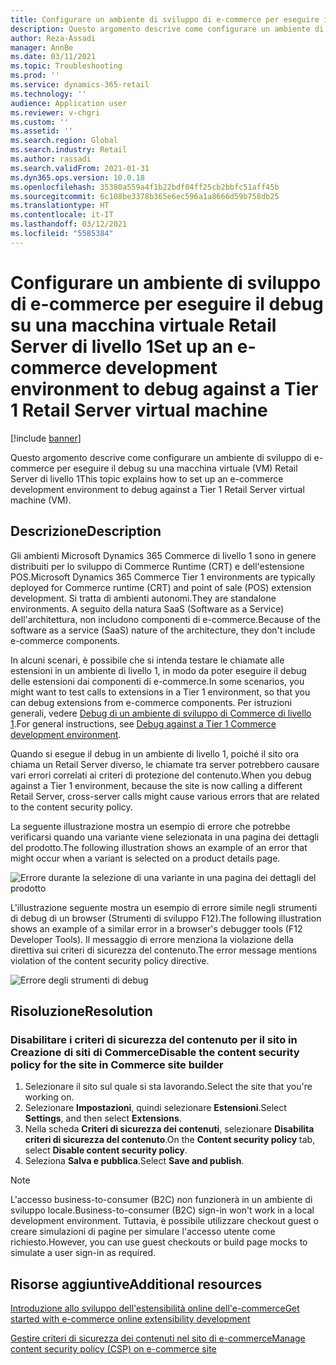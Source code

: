 ```yaml
---
title: Configurare un ambiente di sviluppo di e-commerce per eseguire il debug su una macchina virtuale Retail Server di livello 1
description: Questo argomento descrive come configurare un ambiente di sviluppo di e-commerce per eseguire il debug su una macchina virtuale (VM) Retail Server di livello 1
author: Reza-Assadi
manager: AnnBe
ms.date: 03/11/2021
ms.topic: Troubleshooting
ms.prod: ''
ms.service: dynamics-365-retail
ms.technology: ''
audience: Application user
ms.reviewer: v-chgri
ms.custom: ''
ms.assetid: ''
ms.search.region: Global
ms.search.industry: Retail
ms.author: rassadi
ms.search.validFrom: 2021-01-31
ms.dyn365.ops.version: 10.0.18
ms.openlocfilehash: 35380a559a4f1b22bdf04ff25cb2bbfc51aff45b
ms.sourcegitcommit: 6c108be3378b365e6ec596a1a8666d59b758db25
ms.translationtype: HT
ms.contentlocale: it-IT
ms.lasthandoff: 03/12/2021
ms.locfileid: "5585384"
---
```

# <a name="set-up-an-e-commerce-development-environment-to-debug-against-a-tier-1-retail-server-virtual-machine"></a><span data-ttu-id="ecc95-103">Configurare un ambiente di sviluppo di e-commerce per eseguire il debug su una macchina virtuale Retail Server di livello 1</span><span class="sxs-lookup"><span data-stu-id="ecc95-103">Set up an e-commerce development environment to debug against a Tier 1 Retail Server virtual machine</span></span>

[!include [banner](../../includes/banner.md)]

<span data-ttu-id="ecc95-104">Questo argomento descrive come configurare un ambiente di sviluppo di e-commerce per eseguire il debug su una macchina virtuale (VM) Retail Server di livello 1</span><span class="sxs-lookup"><span data-stu-id="ecc95-104">This topic explains how to set up an e-commerce development environment to debug against a Tier 1 Retail Server virtual machine (VM).</span></span>

## <a name="description"></a><span data-ttu-id="ecc95-105">Descrizione</span><span class="sxs-lookup"><span data-stu-id="ecc95-105">Description</span></span>

<span data-ttu-id="ecc95-106">Gli ambienti Microsoft Dynamics 365 Commerce di livello 1 sono in genere distribuiti per lo sviluppo di Commerce Runtime (CRT) e dell'estensione POS.</span><span class="sxs-lookup"><span data-stu-id="ecc95-106">Microsoft Dynamics 365 Commerce Tier 1 environments are typically deployed for Commerce runtime (CRT) and point of sale (POS) extension development.</span></span> <span data-ttu-id="ecc95-107">Si tratta di ambienti autonomi.</span><span class="sxs-lookup"><span data-stu-id="ecc95-107">They are standalone environments.</span></span> <span data-ttu-id="ecc95-108">A seguito della natura SaaS (Software as a Service) dell'architettura, non includono componenti di e-commerce.</span><span class="sxs-lookup"><span data-stu-id="ecc95-108">Because of the software as a service (SaaS) nature of the architecture, they don't include e-commerce components.</span></span>

<span data-ttu-id="ecc95-109">In alcuni scenari, è possibile che si intenda testare le chiamate alle estensioni in un ambiente di livello 1, in modo da poter eseguire il debug delle estensioni dai componenti di e-commerce.</span><span class="sxs-lookup"><span data-stu-id="ecc95-109">In some scenarios, you might want to test calls to extensions in a Tier 1 environment, so that you can debug extensions from e-commerce components.</span></span> <span data-ttu-id="ecc95-110">Per istruzioni generali, vedere [Debug di un ambiente di sviluppo di Commerce di livello 1](../e-commerce-extensibility/debug-tier-1.md).</span><span class="sxs-lookup"><span data-stu-id="ecc95-110">For general instructions, see [Debug against a Tier 1 Commerce development environment](../e-commerce-extensibility/debug-tier-1.md).</span></span>

<span data-ttu-id="ecc95-111">Quando si esegue il debug in un ambiente di livello 1, poiché il sito ora chiama un Retail Server diverso, le chiamate tra server potrebbero causare vari errori correlati ai criteri di protezione del contenuto.</span><span class="sxs-lookup"><span data-stu-id="ecc95-111">When you debug against a Tier 1 environment, because the site is now calling a different Retail Server, cross-server calls might cause various errors that are related to the content security policy.</span></span>

<span data-ttu-id="ecc95-112">La seguente illustrazione mostra un esempio di errore che potrebbe verificarsi quando una variante viene selezionata in una pagina dei dettagli del prodotto.</span><span class="sxs-lookup"><span data-stu-id="ecc95-112">The following illustration shows an example of an error that might occur when a variant is selected on a product details page.</span></span>

![Errore durante la selezione di una variante in una pagina dei dettagli del prodotto](media/unhandled-rejection-error.jpg)

<span data-ttu-id="ecc95-114">L'illustrazione seguente mostra un esempio di errore simile negli strumenti di debug di un browser (Strumenti di sviluppo F12).</span><span class="sxs-lookup"><span data-stu-id="ecc95-114">The following illustration shows an example of a similar error in a browser's debugger tools (F12 Developer Tools).</span></span> <span data-ttu-id="ecc95-115">Il messaggio di errore menziona la violazione della direttiva sui criteri di sicurezza del contenuto.</span><span class="sxs-lookup"><span data-stu-id="ecc95-115">The error message mentions violation of the content security policy directive.</span></span>

![Errore degli strumenti di debug](media/debugger-tools-error.JPG)

## <a name="resolution"></a><span data-ttu-id="ecc95-117">Risoluzione</span><span class="sxs-lookup"><span data-stu-id="ecc95-117">Resolution</span></span>

### <a name="disable-the-content-security-policy-for-the-site-in-commerce-site-builder"></a><span data-ttu-id="ecc95-118">Disabilitare i criteri di sicurezza del contenuto per il sito in Creazione di siti di Commerce</span><span class="sxs-lookup"><span data-stu-id="ecc95-118">Disable the content security policy for the site in Commerce site builder</span></span>

1. <span data-ttu-id="ecc95-119">Selezionare il sito sul quale si sta lavorando.</span><span class="sxs-lookup"><span data-stu-id="ecc95-119">Select the site that you're working on.</span></span>
1. <span data-ttu-id="ecc95-120">Selezionare **Impostazioni**, quindi selezionare **Estensioni**.</span><span class="sxs-lookup"><span data-stu-id="ecc95-120">Select **Settings**, and then select **Extensions**.</span></span>
1. <span data-ttu-id="ecc95-121">Nella scheda **Criteri di sicurezza dei contenuti**, selezionare **Disabilita criteri di sicurezza del contenuto**.</span><span class="sxs-lookup"><span data-stu-id="ecc95-121">On the **Content security policy** tab, select **Disable content security policy**.</span></span>
1. <span data-ttu-id="ecc95-122">Seleziona **Salva e pubblica**.</span><span class="sxs-lookup"><span data-stu-id="ecc95-122">Select **Save and publish**.</span></span>

> [!NOTE]
> <span data-ttu-id="ecc95-123">L'accesso business-to-consumer (B2C) non funzionerà in un ambiente di sviluppo locale.</span><span class="sxs-lookup"><span data-stu-id="ecc95-123">Business-to-consumer (B2C) sign-in won't work in a local development environment.</span></span> <span data-ttu-id="ecc95-124">Tuttavia, è possibile utilizzare checkout guest o creare simulazioni di pagine per simulare l'accesso utente come richiesto.</span><span class="sxs-lookup"><span data-stu-id="ecc95-124">However, you can use guest checkouts or build page mocks to simulate a user sign-in as required.</span></span>

## <a name="additional-resources"></a><span data-ttu-id="ecc95-125">Risorse aggiuntive</span><span class="sxs-lookup"><span data-stu-id="ecc95-125">Additional resources</span></span>

[<span data-ttu-id="ecc95-126">Introduzione allo sviluppo dell'estensibilità online dell'e-commerce</span><span class="sxs-lookup"><span data-stu-id="ecc95-126">Get started with e-commerce online extensibility development</span></span>](../e-commerce-extensibility/sdk-getting-started.md)

[<span data-ttu-id="ecc95-127">Gestire criteri di sicurezza dei contenuti nel sito di e-commerce</span><span class="sxs-lookup"><span data-stu-id="ecc95-127">Manage content security policy (CSP) on e-commerce site</span></span>](../manage-csp.md)
